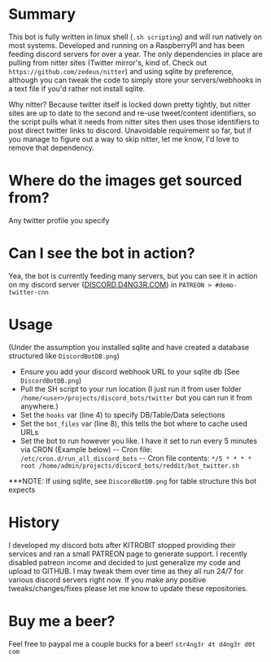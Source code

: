 # Summary
This bot is fully written in linux shell (`.sh scripting`) and will run natively on most systems. Developed and running on a RaspberryPI and has been feeding discord servers for over a year. The only dependencies in place are pulling from nitter sites (Twitter mirror's, kind of. Check out `https://github.com/zedeus/nitter`) and using sqlite by preference, although you can tweak the code to simply store your servers/webhooks in a text file if you'd rather not install sqlite.

Why nitter? Because twitter itself is locked down pretty tightly, but nitter sites are up to date to the second and re-use tweet/content identifiers, so the script pulls what it needs from nitter sites then uses those identifiers to post direct twitter links to discord. Unavoidable requirement so far, but if you manage to figure out a way to skip nitter, let me know, I'd love to remove that dependency.

# Where do the images get sourced from?
Any twitter profile you specify

# Can I see the bot in action?
Yea, the bot is currently feeding many servers, but you can see it in action on my discord server ([DISCORD.D4NG3R.COM](https://discord.d4ng3r.com)) in `PATREON > #demo-twitter-cnn`

# Usage 
(Under the assumption you installed sqlite and have created a database structured like `DiscordBotDB.png`)
- Ensure you add your discord webhook URL to your sqlite db (See `DiscordBotDB.png`)
- Pull the SH script to your run location (I just run it from user folder `/home/<user>/projects/discord_bots/twitter` but you can run it from anywhere.)
- Set the `hooks` var (line 4) to specify DB/Table/Data selections
- Set the `bot_files` var (line 8), this tells the bot where to cache used URLs
- Set the bot to run however you like. I have it set to run every 5 minutes via CRON (Example below)
-- Cron file: `/etc/cron.d/run_all_discord_bots`
-- Cron file contents: `*/5 * * * * root /home/admin/projects/discord_bots/reddit/bot_twitter.sh`

***NOTE: If using sqlite, see `DiscordBotDB.png` for table structure this bot expects

# History
I developed my discord bots after KITROBIT stopped providing their services and ran a small PATREON page to generate support. I recently disabled patreon income and decided to just generalize my code and upload to GITHUB. I may tweak them over time as they all run 24/7 for various discord servers right now. If you make any positive tweaks/changes/fixes please let me know to update these repositories. 

# Buy me a beer?
Feel free to paypal me a couple bucks for a beer! `str4ng3r 4t d4ng3r d0t com`
